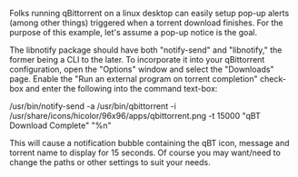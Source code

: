 Folks running qBittorrent on a linux desktop can easily setup pop-up alerts (among other things) triggered when a torrent download finishes. For the purpose of this example, let's assume a pop-up notice is the goal.

The libnotify package should have both "notify-send" and "libnotify," the former being a CLI to the later.  To incorporate it into your qBittorrent configuration, open the "Options" window and select the "Downloads" page.  Enable the "Run an external program on torrent completion" check-box and enter the following into the command text-box:

/usr/bin/notify-send -a /usr/bin/qbittorrent -i /usr/share/icons/hicolor/96x96/apps/qbittorrent.png -t 15000 "qBT Download Complete" "%n"

This will cause a notification bubble containing the qBT icon, message and torrent name to display for 15 seconds.  Of course you may want/need to change the paths or other settings to suit your needs.